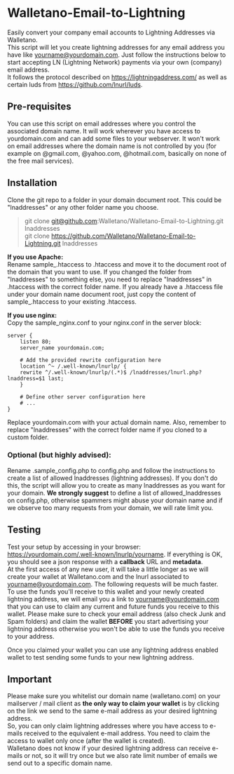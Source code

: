 # Walletano-Email-to-Lightning

Easily convert your company email accounts to Lightning Addresses via Walletano.  
This script will let you create lightning addresses for any email address you have like yourname@yourdomain.com. Just follow the instructions below to start accepting LN (Lightning Network) payments via your own (company) email address.  
It follows the protocol described on https://lightningaddress.com/ as well as certain luds from https://github.com/lnurl/luds.

## Pre-requisites

You can use this script on email addresses where you control the associated domain name. It will work wherever you have access to yourdomain.com and can add some files to your webserver. It won't work on email addresses where the domain name is not controlled by you (for example on @gmail.com, @yahoo.com, @hotmail.com, basically on none of the free mail services).

## Installation

Clone the git repo to a folder in your domain document root. This could be "lnaddresses" or any other folder name you choose.
> git clone git@github.com:Walletano/Walletano-Email-to-Lightning.git lnaddresses  
> git clone https://github.com/Walletano/Walletano-Email-to-Lightning.git lnaddresses

**If you use Apache:**  
Rename sample_.htaccess to .htaccess and move it to the document root of the domain that you want to use. If you changed the folder from "lnaddresses" to something else, you need to replace "lnaddresses" in .htaccess with the correct folder name. If you already have a .htaccess file under your domain name document root, just copy the content of sample_.htaccess to your existing .htaccess.

**If you use nginx:**  
Copy the sample_nginx.conf to your nginx.conf in the server block:

	server {
	    listen 80;
	    server_name yourdomain.com;

	    # Add the provided rewrite configuration here
	    location ^~ /.well-known/lnurlp/ {
		rewrite ^/.well-known/lnurlp/(.*)$ /lnaddresses/lnurl.php?lnaddress=$1 last;
	    }

	    # Define other server configuration here
	    # ...
	}

Replace yourdomain.com with your actual domain name.
Also, remember to replace "lnaddresses" with the correct folder name if you cloned to a custom folder.

### Optional (**but highly advised**):
Rename .sample_config.php to config.php and follow the instructions to create a list of allowed lnaddresses (lightning addresses). If you don't do this, the script will allow you to create as many lnaddresses as you want for your domain. **We strongly suggest** to define a list of allowed_lnaddresses on config.php, otherwise spammers might abuse your domain name and if we observe too many requests from your domain, we will rate limit you.

## Testing   
Test your setup by accessing in your browser: https://yourdomain.com/.well-known/lnurlp/yourname. If everything is OK, you should see a json response with a **callback** URL and **metadata**.  
At the first access of any new user, it will take a little longer as we will create your wallet at Walletano.com and the lnurl associated to yourname@yourdomain.com. The following requests will be much faster.  
To use the funds you'll receive to this wallet and your newly created lightning address, we will email you a link to yourname@yourdomain.com that you can use to claim any current and future funds you receive to this wallet. Please make sure to check your email address (also check Junk and Spam folders) and claim the wallet **BEFORE** you start advertising your lightning address otherwise you won't be able to use the funds you receive to your address.

Once you claimed your wallet you can use any lightning address enabled wallet to test sending some funds to your new lightning address.

## Important  
Please make sure you whitelist our domain name (walletano.com) on your mailserver / mail client as **the only way to claim your wallet** is by clicking on the link we send to the same e-mail address as your desired lightning address.  
So, you can only claim lightning addresses where you have access to e-mails received to the equivalent e-mail address. You need to claim the access to wallet only once (after the wallet is created).   
Walletano does not know if your desired lightning address can receive e-mails or not, so it will try once but we also rate limit number of emails we send out to a specific domain name.
